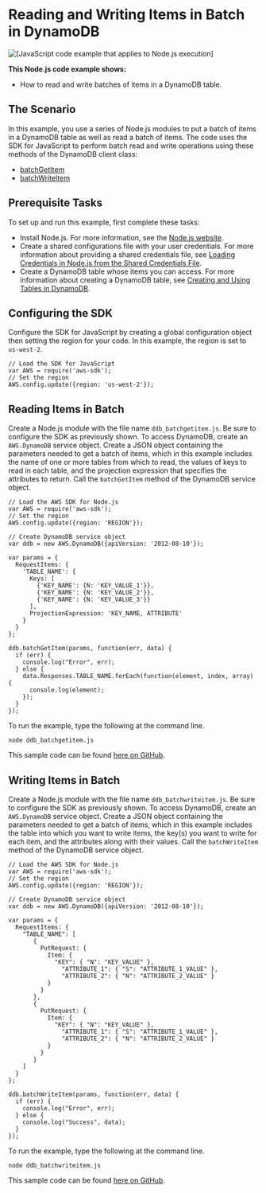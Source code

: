 # Reading and Writing Items in Batch in DynamoDB<a name="dynamodb-example-table-read-write-batch"></a>

![\[JavaScript code example that applies to Node.js execution\]](http://docs.aws.amazon.com/sdk-for-javascript/v2/developer-guide/images/nodeicon.png)

**This Node\.js code example shows:**
+ How to read and write batches of items in a DynamoDB table\.

## The Scenario<a name="dynamodb-example-table-read-write-batch-scenario"></a>

In this example, you use a series of Node\.js modules to put a batch of items in a DynamoDB table as well as read a batch of items\. The code uses the SDK for JavaScript to perform batch read and write operations using these methods of the DynamoDB client class:
+ [batchGetItem](http://docs.aws.amazon.com/AWSJavaScriptSDK/latest/AWS/DynamoDB.html#batchGetItem-property)
+ [batchWriteItem](http://docs.aws.amazon.com/AWSJavaScriptSDK/latest/AWS/DynamoDB.html#batchWriteItem-property)

## Prerequisite Tasks<a name="dynamodb-example-table-read-write-batch-prerequisites"></a>

To set up and run this example, first complete these tasks:
+ Install Node\.js\. For more information, see the [Node\.js website](https://nodejs.org)\.
+ Create a shared configurations file with your user credentials\. For more information about providing a shared credentials file, see [Loading Credentials in Node\.js from the Shared Credentials File](loading-node-credentials-shared.md)\.
+ Create a DynamoDB table whose items you can access\. For more information about creating a DynamoDB table, see [Creating and Using Tables in DynamoDB](dynamodb-examples-using-tables.md)\.

## Configuring the SDK<a name="dynamodb-example-table-read-write-batch-configure-sdk"></a>

Configure the SDK for JavaScript by creating a global configuration object then setting the region for your code\. In this example, the region is set to `us-west-2`\.

```
// Load the SDK for JavaScript
var AWS = require('aws-sdk');
// Set the region 
AWS.config.update({region: 'us-west-2'});
```

## Reading Items in Batch<a name="dynamodb-example-table-read-write-batch-reading"></a>

Create a Node\.js module with the file name `ddb_batchgetitem.js`\. Be sure to configure the SDK as previously shown\. To access DynamoDB, create an `AWS.DynamoDB` service object\. Create a JSON object containing the parameters needed to get a batch of items, which in this example includes the name of one or more tables from which to read, the values of keys to read in each table, and the projection expression that specifies the attributes to return\. Call the `batchGetItem` method of the DynamoDB service object\.

```
// Load the AWS SDK for Node.js
var AWS = require('aws-sdk');
// Set the region 
AWS.config.update({region: 'REGION'});

// Create DynamoDB service object
var ddb = new AWS.DynamoDB({apiVersion: '2012-08-10'});

var params = {
  RequestItems: {
    'TABLE_NAME': {
      Keys: [
        {'KEY_NAME': {N: 'KEY_VALUE_1'}},
        {'KEY_NAME': {N: 'KEY_VALUE_2'}},
        {'KEY_NAME': {N: 'KEY_VALUE_3'}}
      ],
      ProjectionExpression: 'KEY_NAME, ATTRIBUTE'
    }
  }
};

ddb.batchGetItem(params, function(err, data) {
  if (err) {
    console.log("Error", err);
  } else {
    data.Responses.TABLE_NAME.forEach(function(element, index, array) {
      console.log(element);
    });
  }
});
```

To run the example, type the following at the command line\.

```
node ddb_batchgetitem.js
```

This sample code can be found [here on GitHub](https://github.com/awsdocs/aws-doc-sdk-examples/blob/master/javascript/example_code/dynamodb/ddb_batchgetitem.js)\.

## Writing Items in Batch<a name="dynamodb-example-table-read-write-batch-writing"></a>

Create a Node\.js module with the file name `ddb_batchwriteitem.js`\. Be sure to configure the SDK as previously shown\. To access DynamoDB, create an `AWS.DynamoDB` service object\. Create a JSON object containing the parameters needed to get a batch of items, which in this example includes the table into which you want to write items, the key\(s\) you want to write for each item, and the attributes along with their values\. Call the `batchWriteItem` method of the DynamoDB service object\.

```
// Load the AWS SDK for Node.js
var AWS = require('aws-sdk');
// Set the region
AWS.config.update({region: 'REGION'});

// Create DynamoDB service object
var ddb = new AWS.DynamoDB({apiVersion: '2012-08-10'});

var params = {
  RequestItems: {
    "TABLE_NAME": [
       {
         PutRequest: {
           Item: {
             "KEY": { "N": "KEY_VALUE" },
               "ATTRIBUTE_1": { "S": "ATTRIBUTE_1_VALUE" },
               "ATTRIBUTE_2": { "N": "ATTRIBUTE_2_VALUE" }
           }
         }
       },
       {
         PutRequest: {
           Item: {
             "KEY": { "N": "KEY_VALUE" },
               "ATTRIBUTE_1": { "S": "ATTRIBUTE_1_VALUE" },
               "ATTRIBUTE_2": { "N": "ATTRIBUTE_2_VALUE" }
           }
         }
       }
    ]
  }
};

ddb.batchWriteItem(params, function(err, data) {
  if (err) {
    console.log("Error", err);
  } else {
    console.log("Success", data);
  }
});
```

To run the example, type the following at the command line\.

```
node ddb_batchwriteitem.js
```

This sample code can be found [here on GitHub](https://github.com/awsdocs/aws-doc-sdk-examples/blob/master/javascript/example_code/dynamodb/ddb_batchwriteitem.js)\.
